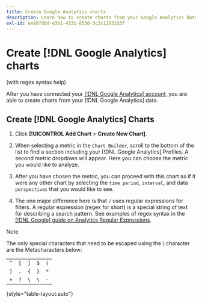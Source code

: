 ```yaml
---
title: Create Google Analytics charts
description: Learn how to create charts from your Google Analytics data.
exl-id: ee80fd0d-e3b1-4331-853d-3c2c11931d3f
---
```

# Create [!DNL Google Analytics] charts

(with regex syntax help)

After you have connected your [[!DNL Google Analytics] account](../../data-analyst/importing-data/integrations/google-analytics.md), you are able to create charts from your [!DNL Google Analytics] data.

## Create [!DNL Google Analytics] Charts

1. Click **[!UICONTROL Add Chart** > **Create New Chart]**.

1. When selecting a metric in the `Chart Builder`, scroll to the bottom of the list to find a section including your [!DNL Google Analytics] Profiles. A second metric dropdown will appear. Here you can choose the metric you would like to analyze.

1. After you have chosen the metric, you can proceed with this chart as if it were any other chart by selecting the `time period`, `interval`, and data `perspectives` that you would like to see.

1. The one major difference here is that `√` uses regular expressions for filters. A regular expression (regex for short) is a special string of text for describing a search pattern. See examples of regex syntax in the [[!DNL Google] guide on Analytics Regular Expressions](https://support.google.com/analytics/answer/1034324?hl=en).

>[!NOTE]
>
>The only special characters that need to be escaped using the \ character are the Metacharacters below:

| | | | | |
|-----|-----|-----|-----|-----|
| `^` | `[` | `]` | `$` | `(` |
| `)` | `.` | `{` | `}` | `*` |
| `+` | `?` | `\` | `\` | `-` |

{style="table-layout:auto"}
